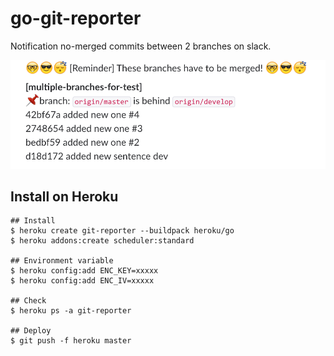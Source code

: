 # go-git-reporter
Notification no-merged commits between 2 branches on slack.

![slack](https://raw.githubusercontent.com/hiromaily/go-git-reporter/master/images/slack_image.png)

## Install on Heroku
```
## Install 
$ heroku create git-reporter --buildpack heroku/go
$ heroku addons:create scheduler:standard

## Environment variable
$ heroku config:add ENC_KEY=xxxxx
$ heroku config:add ENC_IV=xxxxx

## Check
$ heroku ps -a git-reporter

## Deploy
$ git push -f heroku master
```